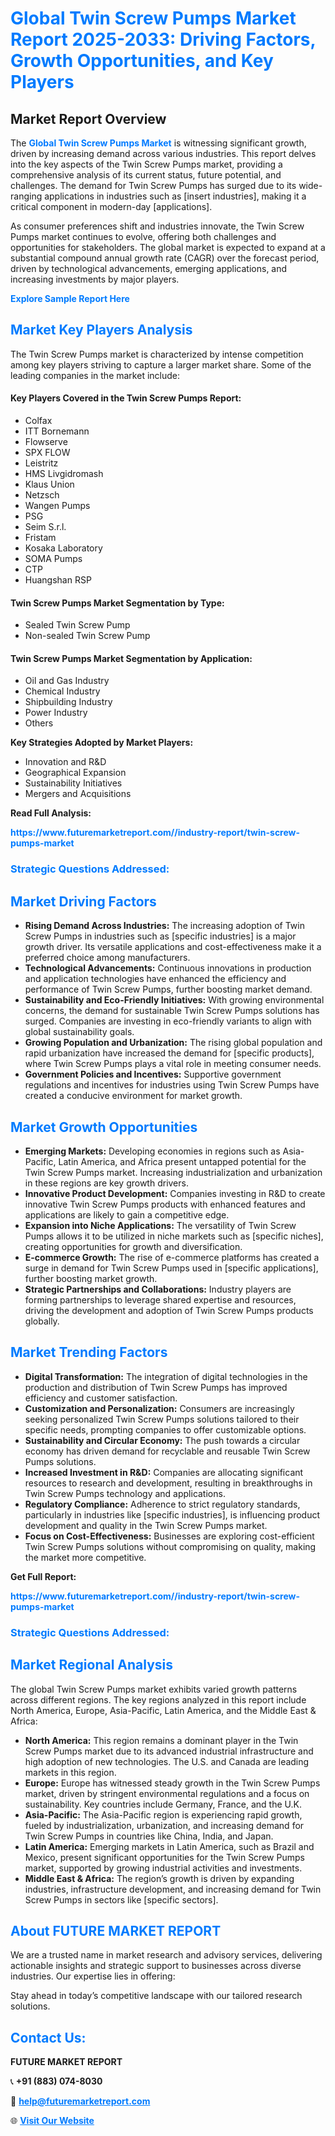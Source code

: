 <h1 style="color: #007BFF;">Global Twin Screw Pumps Market Report 2025-2033: Driving Factors, Growth Opportunities, and Key Players</h1>

<section id="overview">
<h2>Market Report Overview</h2>
<p>The <a href="https://www.futuremarketreport.com//industry-report/twin-screw-pumps-market" style="color: #007BFF; text-decoration: none;"><strong>Global Twin Screw Pumps Market</strong></a> is witnessing significant growth, driven by increasing demand across various industries. This report delves into the key aspects of the Twin Screw Pumps market, providing a comprehensive analysis of its current status, future potential, and challenges. The demand for Twin Screw Pumps has surged due to its wide-ranging applications in industries such as [insert industries], making it a critical component in modern-day [applications].</p>
<p>As consumer preferences shift and industries innovate, the Twin Screw Pumps market continues to evolve, offering both challenges and opportunities for stakeholders. The global market is expected to expand at a substantial compound annual growth rate (CAGR) over the forecast period, driven by technological advancements, emerging applications, and increasing investments by major players.</p>
</section>

<section id="overview">
<p><a href="https://www.futuremarketreport.com//request-sample/reportId=59558" style="color: #007BFF; text-decoration: none;"><strong>Explore Sample Report Here</strong></a></p>
</section>

<section id="key-players">
<h2 style="color: #007BFF;">Market Key Players Analysis</h2>
<p>The Twin Screw Pumps market is characterized by intense competition among key players striving to capture a larger market share. Some of the leading companies in the market include:</p>
<h4>Key Players Covered in the Twin Screw Pumps Report:</h4>
<ul><li>Colfax</li><li>ITT Bornemann</li><li>Flowserve</li><li>SPX FLOW</li><li>Leistritz</li><li>HMS Livgidromash</li><li>Klaus Union</li><li>Netzsch</li><li>Wangen Pumps</li><li>PSG</li><li>Seim S.r.l.</li><li>Fristam</li><li>Kosaka Laboratory</li><li>SOMA Pumps</li><li>CTP</li><li>Huangshan RSP</li></ul>
<h4>Twin Screw Pumps Market Segmentation by Type:</h4>
<ul><li>Sealed Twin Screw Pump</li><li>Non-sealed Twin Screw Pump</li></ul>

<h4>Twin Screw Pumps Market Segmentation by Application:</h4>
<ul><li>Oil and Gas Industry</li><li>Chemical Industry</li><li>Shipbuilding Industry</li><li>Power Industry</li><li>Others</li></ul>
<p><strong>Key Strategies Adopted by Market Players:</strong></p>
<ul>
<li>Innovation and R&D</li>
<li>Geographical Expansion</li>
<li>Sustainability Initiatives</li>
<li>Mergers and Acquisitions</li>
</ul>
</section>

<section>
<p><strong>Read Full Analysis: </strong></p><a href="https://www.futuremarketreport.com//industry-report/twin-screw-pumps-market" style="color: #007BFF; text-decoration: none;"><strong>https://www.futuremarketreport.com//industry-report/twin-screw-pumps-market</strong></a>
<h3 style="color: #007BFF;">Strategic Questions Addressed:</h3>
</section>

<section id="driving-factors">
<h2 style="color: #007BFF;">Market Driving Factors</h2>
<ul>
<li><strong>Rising Demand Across Industries:</strong> The increasing adoption of Twin Screw Pumps in industries such as [specific industries] is a major growth driver. Its versatile applications and cost-effectiveness make it a preferred choice among manufacturers.</li>
<li><strong>Technological Advancements:</strong> Continuous innovations in production and application technologies have enhanced the efficiency and performance of Twin Screw Pumps, further boosting market demand.</li>
<li><strong>Sustainability and Eco-Friendly Initiatives:</strong> With growing environmental concerns, the demand for sustainable Twin Screw Pumps solutions has surged. Companies are investing in eco-friendly variants to align with global sustainability goals.</li>
<li><strong>Growing Population and Urbanization:</strong> The rising global population and rapid urbanization have increased the demand for [specific products], where Twin Screw Pumps plays a vital role in meeting consumer needs.</li>
<li><strong>Government Policies and Incentives:</strong> Supportive government regulations and incentives for industries using Twin Screw Pumps have created a conducive environment for market growth.</li>
</ul>
</section>

<section id="growth-opportunities">
<h2 style="color: #007BFF;">Market Growth Opportunities</h2>
<ul>
<li><strong>Emerging Markets:</strong> Developing economies in regions such as Asia-Pacific, Latin America, and Africa present untapped potential for the Twin Screw Pumps market. Increasing industrialization and urbanization in these regions are key growth drivers.</li>
<li><strong>Innovative Product Development:</strong> Companies investing in R&D to create innovative Twin Screw Pumps products with enhanced features and applications are likely to gain a competitive edge.</li>
<li><strong>Expansion into Niche Applications:</strong> The versatility of Twin Screw Pumps allows it to be utilized in niche markets such as [specific niches], creating opportunities for growth and diversification.</li>
<li><strong>E-commerce Growth:</strong> The rise of e-commerce platforms has created a surge in demand for Twin Screw Pumps used in [specific applications], further boosting market growth.</li>
<li><strong>Strategic Partnerships and Collaborations:</strong> Industry players are forming partnerships to leverage shared expertise and resources, driving the development and adoption of Twin Screw Pumps products globally.</li>
</ul>
</section>

<section id="trending-factors">
<h2 style="color: #007BFF;">Market Trending Factors</h2>
<ul>
<li><strong>Digital Transformation:</strong> The integration of digital technologies in the production and distribution of Twin Screw Pumps has improved efficiency and customer satisfaction.</li>
<li><strong>Customization and Personalization:</strong> Consumers are increasingly seeking personalized Twin Screw Pumps solutions tailored to their specific needs, prompting companies to offer customizable options.</li>
<li><strong>Sustainability and Circular Economy:</strong> The push towards a circular economy has driven demand for recyclable and reusable Twin Screw Pumps solutions.</li>
<li><strong>Increased Investment in R&D:</strong> Companies are allocating significant resources to research and development, resulting in breakthroughs in Twin Screw Pumps technology and applications.</li>
<li><strong>Regulatory Compliance:</strong> Adherence to strict regulatory standards, particularly in industries like [specific industries], is influencing product development and quality in the Twin Screw Pumps market.</li>
<li><strong>Focus on Cost-Effectiveness:</strong> Businesses are exploring cost-efficient Twin Screw Pumps solutions without compromising on quality, making the market more competitive.</li>
</ul>
</section>

<section>
<p><strong>Get Full Report: </strong></p><a href="https://www.futuremarketreport.com//industry-report/twin-screw-pumps-market" style="color: #007BFF; text-decoration: none;"><strong>https://www.futuremarketreport.com//industry-report/twin-screw-pumps-market</strong></a>
<h3 style="color: #007BFF;">Strategic Questions Addressed:</h3>
</section>


<section id="regional-analysis">
<h2 style="color: #007BFF;">Market Regional Analysis</h2>
<p>The global Twin Screw Pumps market exhibits varied growth patterns across different regions. The key regions analyzed in this report include North America, Europe, Asia-Pacific, Latin America, and the Middle East & Africa:</p>
<ul>
<li><strong>North America:</strong> This region remains a dominant player in the Twin Screw Pumps market due to its advanced industrial infrastructure and high adoption of new technologies. The U.S. and Canada are leading markets in this region.</li>
<li><strong>Europe:</strong> Europe has witnessed steady growth in the Twin Screw Pumps market, driven by stringent environmental regulations and a focus on sustainability. Key countries include Germany, France, and the U.K.</li>
<li><strong>Asia-Pacific:</strong> The Asia-Pacific region is experiencing rapid growth, fueled by industrialization, urbanization, and increasing demand for Twin Screw Pumps in countries like China, India, and Japan.</li>
<li><strong>Latin America:</strong> Emerging markets in Latin America, such as Brazil and Mexico, present significant opportunities for the Twin Screw Pumps market, supported by growing industrial activities and investments.</li>
<li><strong>Middle East & Africa:</strong> The region’s growth is driven by expanding industries, infrastructure development, and increasing demand for Twin Screw Pumps in sectors like [specific sectors].</li>
</ul>
</section>

<footer>
<h2 style="color: #007BFF;">About FUTURE MARKET REPORT</h2>
<p>We are a trusted name in market research and advisory services, delivering actionable insights and strategic support to businesses across diverse industries. Our expertise lies in offering:</p>

<p>Stay ahead in today’s competitive landscape with our tailored research solutions.</p>

<h2 style="color: #007BFF;">Contact Us:</h2>
<p><strong>FUTURE MARKET REPORT</strong></p>
<p>📞 <strong>+91 (883) 074-8030</strong></p>
<p>📧 <strong><a href="mailto:help@futuremarketreport.com" style="color: #007BFF;">help@futuremarketreport.com</a></strong></p>
<p>🌐 <strong><a href="https://www.futuremarketreport.com/" style="color: #007BFF;">Visit Our Website</a></strong></p>
</footer>